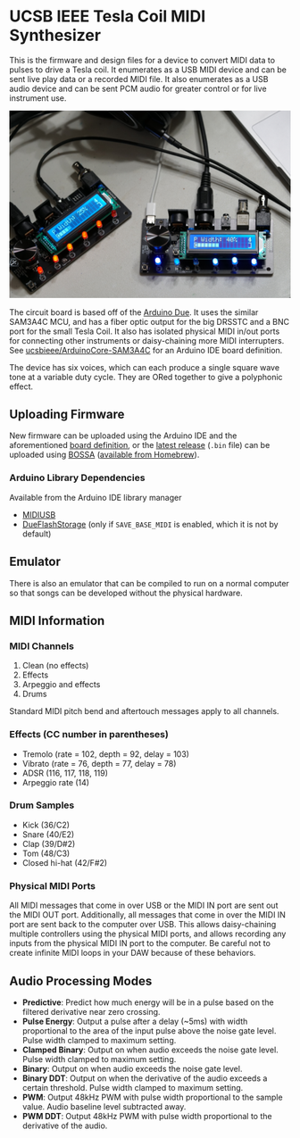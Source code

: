 # UCSB IEEE Tesla Coil MIDI Synthesizer

This is the firmware and design files for a device to convert MIDI data to pulses to drive a Tesla coil. It enumerates as a USB MIDI device and can be sent live play data or a recorded MIDI file. It also enumerates as a USB audio device and can be sent PCM audio for greater control or for live instrument use.

![photo](MIDI_Interrupter.jpg)

The circuit board is based off of the [Arduino Due](https://docs.arduino.cc/hardware/due). It uses the similar SAM3A4C MCU, and has a fiber optic output for the big DRSSTC and a BNC port for the small Tesla Coil. It also has isolated physical MIDI in/out ports for connecting other instruments or daisy-chaining more MIDI interrupters. See [ucsbieee/ArduinoCore-SAM3A4C](https://github.com/ucsbieee/ArduinoCore-SAM3A4C) for an Arduino IDE board definition.

The device has six voices, which can each produce a single square wave tone at a variable duty cycle. They are ORed together to give a polyphonic effect.

## Uploading Firmware

New firmware can be uploaded using the Arduino IDE and the aforementioned [board definition](https://github.com/ucsbieee/ArduinoCore-SAM3A4C), or the [latest release](https://github.com/ucsbieee/Tesla-Coil-MIDI-Synth/releases/latest) (`.bin` file) can be uploaded using [BOSSA](https://github.com/shumatech/BOSSA) ([available from Homebrew](https://formulae.brew.sh/formula/bossa)).

### Arduino Library Dependencies
Available from the Arduino IDE library manager
 * [MIDIUSB](https://github.com/arduino-libraries/MIDIUSB)
 * [DueFlashStorage](https://github.com/sebnil/DueFlashStorage) (only if `SAVE_BASE_MIDI` is enabled, which it is not by default)

## Emulator

There is also an emulator that can be compiled to run on a normal computer so that songs can be developed without the physical hardware.

## MIDI Information

### MIDI Channels
 1. Clean (no effects)
 2. Effects
 3. Arpeggio and effects
 4. Drums

Standard MIDI pitch bend and aftertouch messages apply to all channels.

### Effects (CC number in parentheses)
 * Tremolo (rate = 102, depth = 92, delay = 103)
 * Vibrato (rate = 76, depth = 77, delay = 78)
 * ADSR (116, 117, 118, 119)
 * Arpeggio rate (14)

### Drum Samples
 * Kick (36/C2)
 * Snare (40/E2)
 * Clap (39/D#2)
 * Tom (48/C3)
 * Closed hi-hat (42/F#2)

### Physical MIDI Ports
All MIDI messages that come in over USB or the MIDI IN port are sent out the MIDI OUT port. Additionally, all messages that come in over the MIDI IN port are sent back to the computer over USB. This allows daisy-chaining multiple controllers using the physical MIDI ports, and allows recording any inputs from the physical MIDI IN port to the computer. Be careful not to create infinite MIDI loops in your DAW because of these behaviors.

## Audio Processing Modes
 * **Predictive**: Predict how much energy will be in a pulse based on the filtered derivative near zero crossing.
 * **Pulse Energy**: Output a pulse after a delay (~5ms) with width proportional to the area of the input pulse above the noise gate level. Pulse width clamped to maximum setting.
 * **Clamped Binary**: Output on when audio exceeds the noise gate level. Pulse width clamped to maximum setting.
 * **Binary**: Output on when audio exceeds the noise gate level.
 * **Binary DDT**: Output on when the derivative of the audio exceeds a certain threshold. Pulse width clamped to maximum setting.
 * **PWM**: Output 48kHz PWM with pulse width proportional to the sample value. Audio baseline level subtracted away.
 * **PWM DDT**: Output 48kHz PWM with pulse width proportional to the derivative of the audio.
